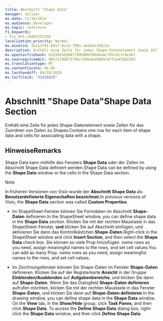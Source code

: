 ```yaml
---
title: Abschnitt "Shape Data"
manager: soliver
ms.date: 11/16/2014
ms.audience: Developer
ms.topic: reference
f1_keywords:
- Vis_DSS.chm82251338
localization_priority: Normal
ms.assetid: 2e113791-891f-6c2a-7981-a6a9a115622a
description: Enthält eine Zeile für jedes Shape-Datenelement sowie Zellen für das Zuordnen von Daten zu Shapes.
ms.openlocfilehash: b3d3924d3087789500bf084da4c795c01fc8e36f
ms.sourcegitcommit: 8657170d071f9bcf680aba50b9c07f2a4fb82283
ms.translationtype: MT
ms.contentlocale: de-DE
ms.lasthandoff: 04/28/2019
ms.locfileid: "33426828"
---
```

# <a name="shape-data-section"></a><span data-ttu-id="5a9dc-103">Abschnitt "Shape Data"</span><span class="sxs-lookup"><span data-stu-id="5a9dc-103">Shape Data Section</span></span>

<span data-ttu-id="5a9dc-104">Enthält eine Zeile für jedes Shape-Datenelement sowie Zellen für das Zuordnen von Daten zu Shapes.</span><span class="sxs-lookup"><span data-stu-id="5a9dc-104">Contains one row for each item of shape data and cells for associating data with a shape.</span></span>
  
## <a name="remarks"></a><span data-ttu-id="5a9dc-105">Hinweise</span><span class="sxs-lookup"><span data-stu-id="5a9dc-105">Remarks</span></span>

<span data-ttu-id="5a9dc-106">Shape Data kann mithilfe des Fensters **Shape Data** oder der Zellen im Abschnitt Shape Data definiert werden.</span><span class="sxs-lookup"><span data-stu-id="5a9dc-106">Shape Data can be defined by using the **Shape Data** window or the cells in the Shape Data section.</span></span> 
  
> [!NOTE]
> <span data-ttu-id="5a9dc-107">In früheren Versionen von Visio wurde der **Abschnitt Shape Data** als **Benutzerdefinierte Eigenschaften bezeichnet.**</span><span class="sxs-lookup"><span data-stu-id="5a9dc-107">In previous versions of Visio, the **Shape Data** section was called **Custom Properties**.</span></span> 
  
- <span data-ttu-id="5a9dc-108">Im ShapeSheet-Fenster können Sie Formdaten im Abschnitt **Shape-Daten** definieren.</span><span class="sxs-lookup"><span data-stu-id="5a9dc-108">In the ShapeSheet window, you can define shape data in the **Shape Data** section.</span></span> <span data-ttu-id="5a9dc-109">Klicken Sie mit der rechten Maustaste in das ShapeSheet-Fenster, **und** klicken Sie auf Abschnitt einfügen, und aktivieren Sie dann das Kontrollkästchen **Shape-Daten.**</span><span class="sxs-lookup"><span data-stu-id="5a9dc-109">Right-click in the ShapeSheet window and click **Insert Section**, and then select the **Shape Data** check box.</span></span> <span data-ttu-id="5a9dc-110">Sie können so viele Prop hinzufügen.  *name*  rows as you need, assign meaningful names to the rows, and set cell values.</span><span class="sxs-lookup"><span data-stu-id="5a9dc-110">You can add as many Prop.  *name*  rows as you need, assign meaningful names to the rows, and set cell values.</span></span> 
    
- <span data-ttu-id="5a9dc-p102">Im Zeichnungsfenster können Sie Shape-Daten im Fenster **Shape-Daten** definieren. Klicken Sie auf der Registerkarte **Ansicht** in der Gruppe **Einblenden/Ausblenden** auf **Aufgabenbereiche**, und klicken Sie dann auf **Shape-Daten**. Wenn Sie das Dialogfeld **Shape-Daten definieren** aufrufen möchten, klicken Sie mit der rechten Maustaste in das Fenster **Shape-Daten**, und klicken Sie dann auf **Shape-Daten definieren**.</span><span class="sxs-lookup"><span data-stu-id="5a9dc-p102">In the drawing window, you can define shape data in the **Shape Data** window. On the **View** tab, in the **Show/Hide** group, click **Task Panes**, and then click **Shape Data**. To access the **Define Shape Data** dialog box, right-click the **Shape Data** window, and then click **Define Shape Data**.</span></span>
    

